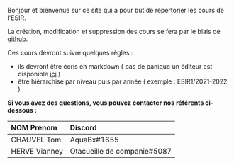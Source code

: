 Bonjour et bienvenue sur ce site qui a pour but de répertorier les cours de l'ESIR.

La création, modification et suppression des cours se fera par le biais de [github](https://github.com/Cours-ESIR/Cours).

Ces cours devront suivre quelques règles :
- ils devront être écris en markdown ( pas de panique un éditeur est disponible  [ici](https://cours-esir.github.io/editeur.html) )
- être hiérarchisé par niveau puis par année ( exemple : ESIR1/2021-2022 )

**Si vous avez des questions, vous pouvez contacter nos référents ci-dessous :**


|NOM Prénom|Discord|
|:-|:-|
|CHAUVEL Tom|AquaBx#1655|
|HERVE Vianney|Otacueille de companie#5087|
